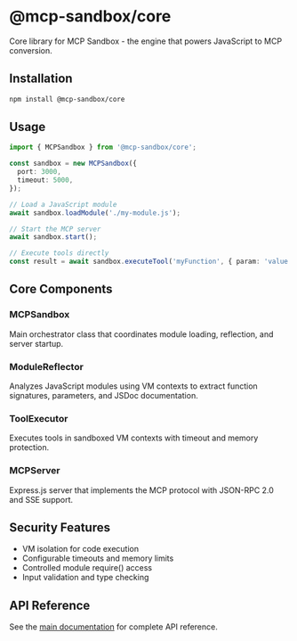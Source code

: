 # @mcp-sandbox/core

Core library for MCP Sandbox - the engine that powers JavaScript to MCP conversion.

## Installation

```bash
npm install @mcp-sandbox/core
```

## Usage

```typescript
import { MCPSandbox } from '@mcp-sandbox/core';

const sandbox = new MCPSandbox({
  port: 3000,
  timeout: 5000,
});

// Load a JavaScript module
await sandbox.loadModule('./my-module.js');

// Start the MCP server
await sandbox.start();

// Execute tools directly
const result = await sandbox.executeTool('myFunction', { param: 'value' });
```

## Core Components

### MCPSandbox

Main orchestrator class that coordinates module loading, reflection, and server startup.

### ModuleReflector

Analyzes JavaScript modules using VM contexts to extract function signatures, parameters, and JSDoc documentation.

### ToolExecutor

Executes tools in sandboxed VM contexts with timeout and memory protection.

### MCPServer

Express.js server that implements the MCP protocol with JSON-RPC 2.0 and SSE support.

## Security Features

- VM isolation for code execution
- Configurable timeouts and memory limits
- Controlled module require() access
- Input validation and type checking

## API Reference

See the [main documentation](../../README.md) for complete API reference.
